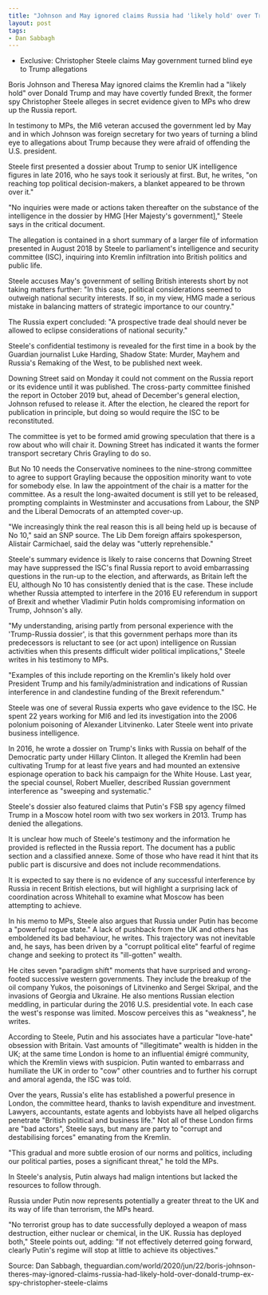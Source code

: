 ```yaml
---
title: "Johnson and May ignored claims Russia had 'likely hold' over Trump, ex-spy alleges"
layout: post
tags:
- Dan Sabbagh
---
```


- Exclusive: Christopher Steele claims May government turned blind eye to Trump allegations

Boris Johnson and Theresa May ignored claims the Kremlin had a "likely hold" over Donald Trump and may have covertly funded Brexit, the former spy Christopher Steele alleges in secret evidence given to MPs who drew up the Russia report.

In testimony to MPs, the MI6 veteran accused the government led by May and in which Johnson was foreign secretary for two years of turning a blind eye to allegations about Trump because they were afraid of offending the U.S. president.

Steele first presented a dossier about Trump to senior UK intelligence figures in late 2016, who he says took it seriously at first. But, he writes, "on reaching top political decision-makers, a blanket appeared to be thrown over it."

"No inquiries were made or actions taken thereafter on the substance of the intelligence in the dossier by HMG [Her Majesty's government]," Steele says in the critical document.

The allegation is contained in a short summary of a larger file of information presented in August 2018 by Steele to parliament's intelligence and security committee (ISC), inquiring into Kremlin infiltration into British politics and public life.

Steele accuses May's government of selling British interests short by not taking matters further: "In this case, political considerations seemed to outweigh national security interests. If so, in my view, HMG made a serious mistake in balancing matters of strategic importance to our country."

The Russia expert concluded: "A prospective trade deal should never be allowed to eclipse considerations of national security."

Steele's confidential testimony is revealed for the first time in a book by the Guardian journalist Luke Harding, Shadow State: Murder, Mayhem and Russia's Remaking of the West, to be published next week.

Downing Street said on Monday it could not comment on the Russia report or its evidence until it was published. The cross-party committee finished the report in October 2019 but, ahead of December's general election, Johnson refused to release it. After the election, he cleared the report for publication in principle, but doing so would require the ISC to be reconstituted.

The committee is yet to be formed amid growing speculation that there is a row about who will chair it. Downing Street has indicated it wants the former transport secretary Chris Grayling to do so.

But No 10 needs the Conservative nominees to the nine-strong committee to agree to support Grayling because the opposition minority want to vote for somebody else. In law the appointment of the chair is a matter for the committee. As a result the long-awaited document is still yet to be released, prompting complaints in Westminster and accusations from Labour, the SNP and the Liberal Democrats of an attempted cover-up.

"We increasingly think the real reason this is all being held up is because of No 10," said an SNP source. The Lib Dem foreign affairs spokesperson, Alistair Carmichael, said the delay was "utterly reprehensible."

Steele's summary evidence is likely to raise concerns that Downing Street may have suppressed the ISC's final Russia report to avoid embarrassing questions in the run-up to the election, and afterwards, as Britain left the EU, although No 10 has consistently denied that is the case. These include whether Russia attempted to interfere in the 2016 EU referendum in support of Brexit and whether Vladimir Putin holds compromising information on Trump, Johnson's ally.

"My understanding, arising partly from personal experience with the 'Trump-Russia dossier', is that this government perhaps more than its predecessors is reluctant to see (or act upon) intelligence on Russian activities when this presents difficult wider political implications," Steele writes in his testimony to MPs.

"Examples of this include reporting on the Kremlin's likely hold over President Trump and his family/administration and indications of Russian interference in and clandestine funding of the Brexit referendum."

Steele was one of several Russia experts who gave evidence to the ISC. He spent 22 years working for MI6 and led its investigation into the 2006 polonium poisoning of Alexander Litvinenko. Later Steele went into private business intelligence.

In 2016, he wrote a dossier on Trump's links with Russia on behalf of the Democratic party under Hillary Clinton. It alleged the Kremlin had been cultivating Trump for at least five years and had mounted an extensive espionage operation to back his campaign for the White House. Last year, the special counsel, Robert Mueller, described Russian government interference as "sweeping and systematic."

Steele's dossier also featured claims that Putin's FSB spy agency filmed Trump in a Moscow hotel room with two sex workers in 2013. Trump has denied the allegations.

It is unclear how much of Steele's testimony and the information he provided is reflected in the Russia report. The document has a public section and a classified annexe. Some of those who have read it hint that its public part is discursive and does not include recommendations.

It is expected to say there is no evidence of any successful interference by Russia in recent British elections, but will highlight a surprising lack of coordination across Whitehall to examine what Moscow has been attempting to achieve.

In his memo to MPs, Steele also argues that Russia under Putin has become a "powerful rogue state." A lack of pushback from the UK and others has emboldened its bad behaviour, he writes. This trajectory was not inevitable and, he says, has been driven by a "corrupt political elite" fearful of regime change and seeking to protect its "ill-gotten" wealth.

He cites seven "paradigm shift" moments that have surprised and wrong-footed successive western governments. They include the breakup of the oil company Yukos, the poisonings of Litvinenko and Sergei Skripal, and the invasions of Georgia and Ukraine. He also mentions Russian election meddling, in particular during the 2016 U.S. presidential vote. In each case the west's response was limited. Moscow perceives this as "weakness", he writes.

According to Steele, Putin and his associates have a particular "love-hate" obsession with Britain. Vast amounts of "illegitimate" wealth is hidden in the UK; at the same time London is home to an influential émigré community, which the Kremlin views with suspicion. Putin wanted to embarrass and humiliate the UK in order to "cow" other countries and to further his corrupt and amoral agenda, the ISC was told.

Over the years, Russia's elite has established a powerful presence in London, the committee heard, thanks to lavish expenditure and investment. Lawyers, accountants, estate agents and lobbyists have all helped oligarchs penetrate "British political and business life." Not all of these London firms are "bad actors", Steele says, but many are party to "corrupt and destabilising forces" emanating from the Kremlin.

"This gradual and more subtle erosion of our norms and politics, including our political parties, poses a significant threat," he told the MPs.

In Steele's analysis, Putin always had malign intentions but lacked the resources to follow through.

Russia under Putin now represents potentially a greater threat to the UK and its way of life than terrorism, the MPs heard.

"No terrorist group has to date successfully deployed a weapon of mass destruction, either nuclear or chemical, in the UK. Russia has deployed both," Steele points out, adding: "If not effectively deterred going forward, clearly Putin's regime will stop at little to achieve its objectives."

Source: Dan Sabbagh, theguardian.com/world/2020/jun/22/boris-johnson-theres-may-ignored-claims-russia-had-likely-hold-over-donald-trump-ex-spy-christopher-steele-claims
